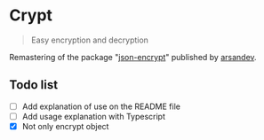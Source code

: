 # Crypt

> Easy encryption and decryption

Remastering of the package "[json-encrypt](https://www.npmjs.com/package/json-encrypt)" published by [arsandev](https://github.com/arsandev).

## Todo list

- [ ] Add explanation of use on the README file
- [ ] Add usage explanation with Typescript
- [x] Not only encrypt object
